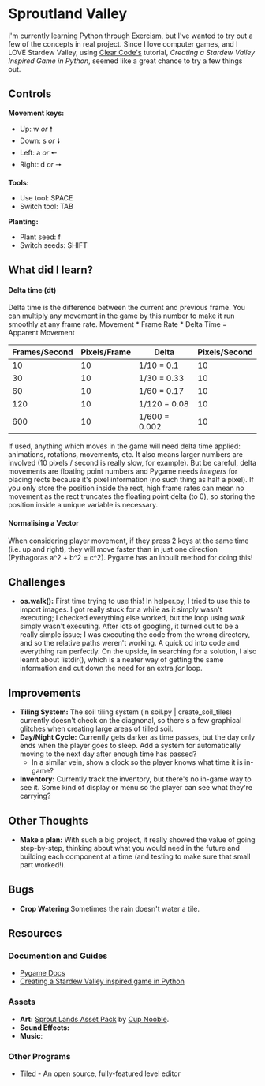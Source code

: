 # Sproutland Valley
I'm currently learning Python through [Exercism](https://exercism.org/), but I've wanted to try out a few of the concepts in real project. Since I love computer games, and I LOVE Stardew Valley, using [Clear Code's](https://www.youtube.com/@ClearCode) tutorial, *Creating a Stardew Valley Inspired Game in Python*, seemed like a great chance to try a few things out.


## Controls
**Movement keys:**
- Up: w *or* 🠕
- Down: s *or* 🠗
- Left: a *or* 🠔 
- Right: d *or* 🠖

**Tools:**
- Use tool: SPACE
- Switch tool: TAB

**Planting:**
- Plant seed: f
- Switch seeds: SHIFT


## What did I learn?

#### **Delta time (dt)**
Delta time is the difference between the current and previous frame. You can multiply any movement in the game by this number to make it run smoothly at any frame rate. Movement * Frame Rate * Delta Time = Apparent Movement

|**Frames/Second**|**Pixels/Frame** |**Delta**        |**Pixels/Second**|
|-----------------|-----------------|-----------------|-----------------|
| 10              | 10              | 1/10 = 0.1      | 10              |     
| 30              | 10              | 1/30 = 0.33     | 10              |
| 60              | 10              | 1/60 = 0.17     | 10              |
| 120             | 10              | 1/120 = 0.08    | 10              |
| 600             | 10              | 1/600 = 0.002   | 10              |

If used, anything which moves in the game will need delta time applied: animations, rotations, movements, etc. It also means larger numbers are involved (10 pixels / second is really slow, for example). But be careful, delta movements are floating point numbers and Pygame needs *integers* for placing rects because it's pixel information (no such thing as half a pixel). If you only store the position inside the rect, high frame rates can mean no movement as the rect truncates the floating point delta (to 0), so storing the position inside a unique variable is necessary.

#### **Normalising a Vector**
When considering player movement, if they press 2 keys at the same time (i.e. up and right), they will move faster than in just one direction (Pythagoras a^2 + b^2 = c^2). Pygame has an inbuilt method for doing this!

## Challenges
- **os.walk():** First time trying to use this! In helper.py, I tried to use this to import images. I got really stuck for a while as it simply wasn't executing; I checked everything else worked, but the loop using *walk* simply wasn't executing. After lots of googling, it turned out to be a really simple issue; I was executing the code from the wrong directory, and so the relative paths weren't working. A quick cd into code and everything ran perfectly. On the upside, in searching for a solution, I also learnt about listdir(), which is a neater way of getting the same information and cut down the need for an extra *for* loop.

## Improvements
- **Tiling System:** The soil tiling system (in soil.py | create_soil_tiles) currently doesn't check on the diagnonal, so there's a few graphical glitches when creating large areas of tilled soil. 
- **Day/Night Cycle:** Currently gets darker as time passes, but the day only ends when the player goes to sleep. Add a system for automatically moving to the next day after enough time has passed?
    - In a similar vein, show a clock so the player knows what time it is in-game?
- **Inventory:** Currently track the inventory, but there's no in-game way to see it. Some kind of display or menu so the player can see what they're carrying?

## Other Thoughts
- **Make a plan:** With such a big project, it really showed the value of going step-by-step, thinking about what you would need in the future and building each component at a time (and testing to make sure that small part worked!).

## Bugs
- **Crop Watering** Sometimes the rain doesn't water a tile.

## Resources
### Documention and Guides
- [Pygame Docs](https://www.pygame.org/docs/)
- [Creating a Stardew Valley inspired game in Python](https://www.youtube.com/watch?v=T4IX36sP_0c)

### Assets
- **Art:** [Sprout Lands Asset Pack](https://cupnooble.itch.io/sprout-lands-asset-pack) by [Cup Nooble](https://cupnooble.itch.io/).
- **Sound Effects:** 
- **Music**: 

### Other Programs
- [Tiled](https://www.mapeditor.org/) - An open source, fully-featured level editor